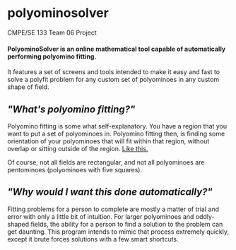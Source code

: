 # polyominosolver
CMPE/SE 133 Team 06 Project

#### PolyominoSolver is an online mathematical tool capable of automatically performing polyomino fitting.

It features a set of screens and tools intended to make it easy and fast to solve a polyfit problem for any custom set of polyominoes in any custom shape of field.

## *"What's polyomino fitting?"*

Polyomino fitting is some what self-explanatory. You have a region that you want to put a set of polyominoes in. Polyomino fitting then, is finding some orientation of your polyominoes that will fit within that region, without overlap or sitting outside of the region. [Like this.](https://upload.wikimedia.org/wikipedia/commons/thumb/0/09/Pentomino_Puzzle_Solutions.svg/400px-Pentomino_Puzzle_Solutions.svg.png)

Of course, not all fields are rectangular, and not all polyominoes are pentominoes (polyominoes with five squares).

## *"Why would I want this done automatically?"*

Fitting problems for a person to complete are mostly a matter of trial and error with only a little bit of intuition. For larger polyominoes and oddly-shaped fields, the ability for a person to find a solution to the problem can get daunting. This program intends to mimic that process extremely quickly, except it brute forces solutions with a few smart shortcuts.

